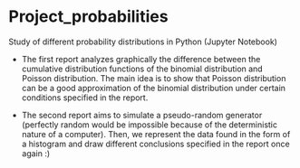 # Project_probabilities
Study of different probability distributions in Python (Jupyter Notebook)

- The first report analyzes graphically the difference between the cumulative distribution functions of the binomial distribution and Poisson distribution.
The main idea is to show that Poisson distribution can be a good approximation of the binomial distribution under certain conditions specified in the report.

- The second report aims to simulate a pseudo-random generator (perfectly random would be impossible because of the deterministic nature of a computer). Then, we represent the data found in the form of a histogram and draw different conclusions specified in the report once again :)


